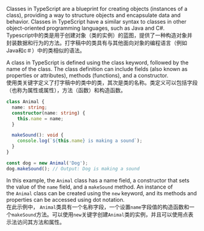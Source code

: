 Classes in TypeScript are a blueprint for creating objects (instances of a class), providing a way to structure objects and encapsulate data and behavior. Classes in TypeScript have a similar syntax to classes in other object-oriented programming languages, such as Java and C#.  
Typescript中的类是用于创建对象（类的实例）的蓝图，提供了一种构造对象并封装数据和行为的方法。打字稿中的类具有与其他面向对象的编程语言（例如Java和c＃）中的类相似的语法。

A class in TypeScript is defined using the class keyword, followed by the name of the class. The class definition can include fields (also known as properties or attributes), methods (functions), and a constructor.  
使用类关键字定义了打字稿中的类中的类，其次是类的名称。类定义可以包括字段（也称为属性或属性），方法（函数）和构造函数。

```ts
class Animal {
  name: string;
  constructor(name: string) {
    this.name = name;
  }

  makeSound(): void {
    console.log(`${this.name} is making a sound`);
  }
}

const dog = new Animal('Dog');
dog.makeSound(); // Output: Dog is making a sound
```

In this example, the `Animal` class has a name field, a constructor that sets the value of the `name` field, and a `makeSound` method. An instance of the `Animal` class can be created using the `new` keyword, and its methods and properties can be accessed using dot notation.  
在此示例中， `Animal`类具有一个名称字段，一个设置`name`字段值的构造函数和一个`makeSound`方法。可以使用`new`关键字创建`Animal`类的实例，并且可以使用点表示法访问其方法和属性。